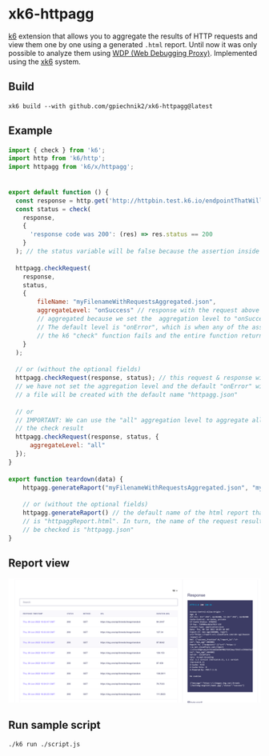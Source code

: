 # xk6-httpagg
[k6](https://github.com/grafana/k6) extension that allows you to aggregate the results of HTTP requests and view them one by one using a generated `.html` report. Until now it was only possible to analyze them using [WDP (Web Debugging Proxy)](https://k6.io/blog/k6-load-testing-debugging-using-a-web-proxy/). Implemented using the [xk6](https://github.com/grafana/xk6) system.

## Build
```shell
xk6 build --with github.com/gpiechnik2/xk6-httpagg@latest
```
                                             
## Example
```javascript
import { check } from 'k6';
import http from 'k6/http';
import httpagg from 'k6/x/httpagg';


export default function () {
  const response = http.get('http://httpbin.test.k6.io/endpointThatWillReturn404Error');
  const status = check(
    response,
    {
      'response code was 200': (res) => res.status == 200
    }
  ); // the status variable will be false because the assertion inside does not match

  httpagg.checkRequest(
    response,
    status,
    {
        fileName: "myFilenameWithRequestsAggregated.json",
        aggregateLevel: "onSuccess" // response with the request above will not be 
        // aggregated because we set the  aggregation level to "onSuccess". 
        // The default level is "onError", which is when any of the assertions from
        // the k6 "check" function fails and the entire function returns false
    }
  );

  // or (without the optional fields)
  httpagg.checkRequest(response, status); // this request & response will be aggregated because 
  // we have not set the aggregation level and the default "onError" will be used. Additionally, 
  // a file will be created with the default name "httpagg.json"

  // or
  // IMPORTANT: We can use the "all" aggregation level to aggregate all requests regardless of 
  // the check result
  httpagg.checkRequest(response, status, {
      aggregateLevel: "all"
  });
}

export function teardown(data) {
    httpagg.generateRaport("myFilenameWithRequestsAggregated.json", "myHtmlReport.html")

    // or (without the optional fields)
    httpagg.generateRaport() // the default name of the html report that will be created 
    // is "httpaggReport.html". In turn, the name of the request results file that will 
    // be checked is "httpagg.json"
}
```

## Report view
<img src="exampleResultsView.png">

## Run sample script
```shell
./k6 run ./script.js
```
